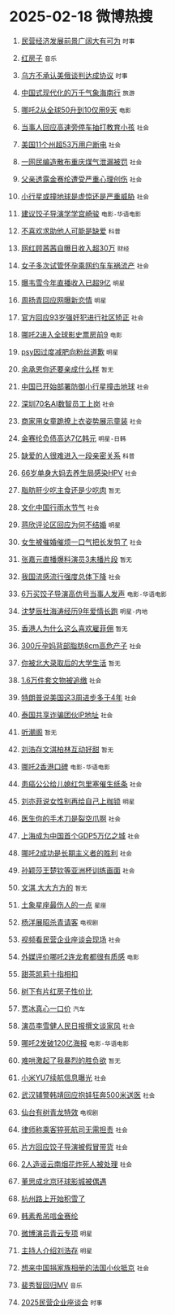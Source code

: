 # 2025-02-18 微博热搜 
1. [民营经济发展前景广阔大有可为](https://m.weibo.cn/search?containerid=100103type%3D1%26t%3D10%26q%3D%23%E6%B0%91%E8%90%A5%E7%BB%8F%E6%B5%8E%E5%8F%91%E5%B1%95%E5%89%8D%E6%99%AF%E5%B9%BF%E9%98%94%E5%A4%A7%E6%9C%89%E5%8F%AF%E4%B8%BA%23&stream_entry_id=51&isnewpage=1&extparam=seat%3D1%26filter_type%3Drealtimehot%26cate%3D10103%26c_type%3D51%26pos%3D0%26q%3D%2523%25E6%25B0%2591%25E8%2590%25A5%25E7%25BB%258F%25E6%25B5%258E%25E5%258F%2591%25E5%25B1%2595%25E5%2589%258D%25E6%2599%25AF%25E5%25B9%25BF%25E9%2598%2594%25E5%25A4%25A7%25E6%259C%2589%25E5%258F%25AF%25E4%25B8%25BA%2523%26dgr%3D0%26stream_entry_id%3D51%26display_time%3D1739827153%26pre_seqid%3D1739827153770012198281) `时事` 

2. [红房子](https://m.weibo.cn/search?containerid=100103type%3D1%26t%3D10%26q%3D%E7%BA%A2%E6%88%BF%E5%AD%90&stream_entry_id=31&isnewpage=1&extparam=seat%3D1%26band_rank%3D1%26pos%3D0%26realpos%3D1%26lcate%3D5001%26filter_type%3Drealtimehot%26flag%3D2%26cate%3D5001%26c_type%3D31%26q%3D%25E7%25BA%25A2%25E6%2588%25BF%25E5%25AD%2590%26dgr%3D0%26stream_entry_id%3D31%26display_time%3D1739827153%26pre_seqid%3D1739827153770012198281) `音乐` 

3. [乌方不承认美俄谈判达成协议](https://m.weibo.cn/search?containerid=100103type%3D1%26t%3D10%26q%3D%23%E4%B9%8C%E6%96%B9%E4%B8%8D%E6%89%BF%E8%AE%A4%E7%BE%8E%E4%BF%84%E8%B0%88%E5%88%A4%E8%BE%BE%E6%88%90%E5%8D%8F%E8%AE%AE%23&stream_entry_id=31&isnewpage=1&extparam=seat%3D1%26band_rank%3D2%26pos%3D1%26realpos%3D2%26lcate%3D5001%26filter_type%3Drealtimehot%26flag%3D0%26cate%3D5001%26c_type%3D31%26q%3D%2523%25E4%25B9%258C%25E6%2596%25B9%25E4%25B8%258D%25E6%2589%25BF%25E8%25AE%25A4%25E7%25BE%258E%25E4%25BF%2584%25E8%25B0%2588%25E5%2588%25A4%25E8%25BE%25BE%25E6%2588%2590%25E5%258D%258F%25E8%25AE%25AE%2523%26dgr%3D0%26stream_entry_id%3D31%26display_time%3D1739827153%26pre_seqid%3D1739827153770012198281) `时事` 

4. [中国式现代化的万千气象海南行](https://m.weibo.cn/search?containerid=100103type%3D1%26t%3D10%26q%3D%23%E4%B8%AD%E5%9B%BD%E5%BC%8F%E7%8E%B0%E4%BB%A3%E5%8C%96%E7%9A%84%E4%B8%87%E5%8D%83%E6%B0%94%E8%B1%A1%E6%B5%B7%E5%8D%97%E8%A1%8C%23&stream_entry_id=31&isnewpage=1&extparam=seat%3D1%26band_rank%3D3%26pos%3D2%26realpos%3D3%26lcate%3D5001%26filter_type%3Drealtimehot%26flag%3D0%26cate%3D5001%26c_type%3D31%26q%3D%2523%25E4%25B8%25AD%25E5%259B%25BD%25E5%25BC%258F%25E7%258E%25B0%25E4%25BB%25A3%25E5%258C%2596%25E7%259A%2584%25E4%25B8%2587%25E5%258D%2583%25E6%25B0%2594%25E8%25B1%25A1%25E6%25B5%25B7%25E5%258D%2597%25E8%25A1%258C%2523%26dgr%3D0%26stream_entry_id%3D31%26display_time%3D1739827153%26pre_seqid%3D1739827153770012198281) `旅游` 

5. [哪吒2从全球50升到10仅用9天](https://m.weibo.cn/search?containerid=100103type%3D1%26t%3D10%26q%3D%23%E5%93%AA%E5%90%922%E4%BB%8E%E5%85%A8%E7%90%8350%E5%8D%87%E5%88%B010%E4%BB%85%E7%94%A89%E5%A4%A9%23&stream_entry_id=31&isnewpage=1&extparam=seat%3D1%26band_rank%3D4%26pos%3D3%26realpos%3D4%26lcate%3D5001%26filter_type%3Drealtimehot%26flag%3D0%26cate%3D5001%26c_type%3D31%26q%3D%2523%25E5%2593%25AA%25E5%2590%25922%25E4%25BB%258E%25E5%2585%25A8%25E7%2590%258350%25E5%258D%2587%25E5%2588%25B010%25E4%25BB%2585%25E7%2594%25A89%25E5%25A4%25A9%2523%26dgr%3D0%26stream_entry_id%3D31%26display_time%3D1739827153%26pre_seqid%3D1739827153770012198281) `电影` 

6. [当事人回应高速旁停车抽打教育小孩](https://m.weibo.cn/search?containerid=100103type%3D1%26t%3D10%26q%3D%23%E5%BD%93%E4%BA%8B%E4%BA%BA%E5%9B%9E%E5%BA%94%E9%AB%98%E9%80%9F%E6%97%81%E5%81%9C%E8%BD%A6%E6%8A%BD%E6%89%93%E6%95%99%E8%82%B2%E5%B0%8F%E5%AD%A9%23&stream_entry_id=31&isnewpage=1&extparam=seat%3D1%26band_rank%3D5%26pos%3D4%26realpos%3D5%26lcate%3D5001%26filter_type%3Drealtimehot%26flag%3D0%26cate%3D5001%26c_type%3D31%26q%3D%2523%25E5%25BD%2593%25E4%25BA%258B%25E4%25BA%25BA%25E5%259B%259E%25E5%25BA%2594%25E9%25AB%2598%25E9%2580%259F%25E6%2597%2581%25E5%2581%259C%25E8%25BD%25A6%25E6%258A%25BD%25E6%2589%2593%25E6%2595%2599%25E8%2582%25B2%25E5%25B0%258F%25E5%25AD%25A9%2523%26dgr%3D0%26stream_entry_id%3D31%26display_time%3D1739827153%26pre_seqid%3D1739827153770012198281) `社会` 

7. [美国11个州超53万用户断电](https://m.weibo.cn/search?containerid=100103type%3D1%26t%3D10%26q%3D%23%E7%BE%8E%E5%9B%BD11%E4%B8%AA%E5%B7%9E%E8%B6%8553%E4%B8%87%E7%94%A8%E6%88%B7%E6%96%AD%E7%94%B5%23&stream_entry_id=31&isnewpage=1&extparam=seat%3D1%26band_rank%3D6%26pos%3D5%26realpos%3D6%26lcate%3D5001%26filter_type%3Drealtimehot%26flag%3D0%26cate%3D5001%26c_type%3D31%26q%3D%2523%25E7%25BE%258E%25E5%259B%25BD11%25E4%25B8%25AA%25E5%25B7%259E%25E8%25B6%258553%25E4%25B8%2587%25E7%2594%25A8%25E6%2588%25B7%25E6%2596%25AD%25E7%2594%25B5%2523%26dgr%3D0%26stream_entry_id%3D31%26display_time%3D1739827153%26pre_seqid%3D1739827153770012198281) `社会` 

8. [一网民编造散布重庆煤气泄漏被罚](https://m.weibo.cn/search?containerid=100103type%3D1%26t%3D10%26q%3D%23%E4%B8%80%E7%BD%91%E6%B0%91%E7%BC%96%E9%80%A0%E6%95%A3%E5%B8%83%E9%87%8D%E5%BA%86%E7%85%A4%E6%B0%94%E6%B3%84%E6%BC%8F%E8%A2%AB%E7%BD%9A%23&stream_entry_id=31&isnewpage=1&extparam=seat%3D1%26adid%3D276185%26band_rank%3D7%26pos%3D6%26is_ad_pos%3D1%26lcate%3D5001%26filter_type%3Drealtimehot%26c_type%3D31%26cate%3D5001%26q%3D%2523%25E4%25B8%2580%25E7%25BD%2591%25E6%25B0%2591%25E7%25BC%2596%25E9%2580%25A0%25E6%2595%25A3%25E5%25B8%2583%25E9%2587%258D%25E5%25BA%2586%25E7%2585%25A4%25E6%25B0%2594%25E6%25B3%2584%25E6%25BC%258F%25E8%25A2%25AB%25E7%25BD%259A%2523%26dgr%3D0%26stream_entry_id%3D31%26display_time%3D1739827153%26pre_seqid%3D1739827153770012198281) `社会` 

9. [父亲透露金赛纶遭受严重心理创伤](https://m.weibo.cn/search?containerid=100103type%3D1%26t%3D10%26q%3D%23%E7%88%B6%E4%BA%B2%E9%80%8F%E9%9C%B2%E9%87%91%E8%B5%9B%E7%BA%B6%E9%81%AD%E5%8F%97%E4%B8%A5%E9%87%8D%E5%BF%83%E7%90%86%E5%88%9B%E4%BC%A4%23&stream_entry_id=31&isnewpage=1&extparam=seat%3D1%26band_rank%3D7%26pos%3D7%26realpos%3D7%26lcate%3D5001%26filter_type%3Drealtimehot%26flag%3D1%26cate%3D5001%26c_type%3D31%26q%3D%2523%25E7%2588%25B6%25E4%25BA%25B2%25E9%2580%258F%25E9%259C%25B2%25E9%2587%2591%25E8%25B5%259B%25E7%25BA%25B6%25E9%2581%25AD%25E5%258F%2597%25E4%25B8%25A5%25E9%2587%258D%25E5%25BF%2583%25E7%2590%2586%25E5%2588%259B%25E4%25BC%25A4%2523%26dgr%3D0%26stream_entry_id%3D31%26display_time%3D1739827153%26pre_seqid%3D1739827153770012198281) `社会` 

10. [小行星或撞地球是虚惊还是严重威胁](https://m.weibo.cn/search?containerid=100103type%3D1%26t%3D10%26q%3D%23%E5%B0%8F%E8%A1%8C%E6%98%9F%E6%88%96%E6%92%9E%E5%9C%B0%E7%90%83%E6%98%AF%E8%99%9A%E6%83%8A%E8%BF%98%E6%98%AF%E4%B8%A5%E9%87%8D%E5%A8%81%E8%83%81%23&stream_entry_id=31&isnewpage=1&extparam=seat%3D1%26band_rank%3D8%26pos%3D8%26realpos%3D8%26lcate%3D5001%26filter_type%3Drealtimehot%26flag%3D0%26cate%3D5001%26c_type%3D31%26q%3D%2523%25E5%25B0%258F%25E8%25A1%258C%25E6%2598%259F%25E6%2588%2596%25E6%2592%259E%25E5%259C%25B0%25E7%2590%2583%25E6%2598%25AF%25E8%2599%259A%25E6%2583%258A%25E8%25BF%2598%25E6%2598%25AF%25E4%25B8%25A5%25E9%2587%258D%25E5%25A8%2581%25E8%2583%2581%2523%26dgr%3D0%26stream_entry_id%3D31%26display_time%3D1739827153%26pre_seqid%3D1739827153770012198281) `社会` 

11. [建议饺子导演学学宫崎骏](https://m.weibo.cn/search?containerid=100103type%3D1%26t%3D10%26q%3D%E5%BB%BA%E8%AE%AE%E9%A5%BA%E5%AD%90%E5%AF%BC%E6%BC%94%E5%AD%A6%E5%AD%A6%E5%AE%AB%E5%B4%8E%E9%AA%8F&stream_entry_id=31&isnewpage=1&extparam=seat%3D1%26band_rank%3D9%26pos%3D9%26realpos%3D9%26lcate%3D5001%26filter_type%3Drealtimehot%26flag%3D0%26cate%3D5001%26c_type%3D31%26q%3D%25E5%25BB%25BA%25E8%25AE%25AE%25E9%25A5%25BA%25E5%25AD%2590%25E5%25AF%25BC%25E6%25BC%2594%25E5%25AD%25A6%25E5%25AD%25A6%25E5%25AE%25AB%25E5%25B4%258E%25E9%25AA%258F%26dgr%3D0%26stream_entry_id%3D31%26display_time%3D1739827153%26pre_seqid%3D1739827153770012198281) `电影-华语电影` 

12. [不喜欢求助他人可能是缺爱](https://m.weibo.cn/search?containerid=100103type%3D1%26t%3D10%26q%3D%23%E4%B8%8D%E5%96%9C%E6%AC%A2%E6%B1%82%E5%8A%A9%E4%BB%96%E4%BA%BA%E5%8F%AF%E8%83%BD%E6%98%AF%E7%BC%BA%E7%88%B1%23&stream_entry_id=31&isnewpage=1&extparam=seat%3D1%26band_rank%3D10%26pos%3D10%26realpos%3D10%26lcate%3D5001%26filter_type%3Drealtimehot%26flag%3D0%26cate%3D5001%26c_type%3D31%26q%3D%2523%25E4%25B8%258D%25E5%2596%259C%25E6%25AC%25A2%25E6%25B1%2582%25E5%258A%25A9%25E4%25BB%2596%25E4%25BA%25BA%25E5%258F%25AF%25E8%2583%25BD%25E6%2598%25AF%25E7%25BC%25BA%25E7%2588%25B1%2523%26dgr%3D0%26stream_entry_id%3D31%26display_time%3D1739827153%26pre_seqid%3D1739827153770012198281) `科普` 

13. [网红顾茜茜自曝日收入超30万](https://m.weibo.cn/search?containerid=100103type%3D1%26t%3D10%26q%3D%23%E7%BD%91%E7%BA%A2%E9%A1%BE%E8%8C%9C%E8%8C%9C%E8%87%AA%E6%9B%9D%E6%97%A5%E6%94%B6%E5%85%A5%E8%B6%8530%E4%B8%87%23&stream_entry_id=31&isnewpage=1&extparam=seat%3D1%26band_rank%3D11%26pos%3D11%26realpos%3D11%26lcate%3D5001%26filter_type%3Drealtimehot%26flag%3D2%26cate%3D5001%26c_type%3D31%26q%3D%2523%25E7%25BD%2591%25E7%25BA%25A2%25E9%25A1%25BE%25E8%258C%259C%25E8%258C%259C%25E8%2587%25AA%25E6%259B%259D%25E6%2597%25A5%25E6%2594%25B6%25E5%2585%25A5%25E8%25B6%258530%25E4%25B8%2587%2523%26dgr%3D0%26stream_entry_id%3D31%26display_time%3D1739827153%26pre_seqid%3D1739827153770012198281) `财经` 

14. [女子多次试管怀孕乘网约车车祸流产](https://m.weibo.cn/search?containerid=100103type%3D1%26t%3D10%26q%3D%23%E5%A5%B3%E5%AD%90%E5%A4%9A%E6%AC%A1%E8%AF%95%E7%AE%A1%E6%80%80%E5%AD%95%E4%B9%98%E7%BD%91%E7%BA%A6%E8%BD%A6%E8%BD%A6%E7%A5%B8%E6%B5%81%E4%BA%A7%23&stream_entry_id=31&isnewpage=1&extparam=seat%3D1%26band_rank%3D12%26pos%3D12%26realpos%3D12%26lcate%3D5001%26filter_type%3Drealtimehot%26flag%3D2%26cate%3D5001%26c_type%3D31%26q%3D%2523%25E5%25A5%25B3%25E5%25AD%2590%25E5%25A4%259A%25E6%25AC%25A1%25E8%25AF%2595%25E7%25AE%25A1%25E6%2580%2580%25E5%25AD%2595%25E4%25B9%2598%25E7%25BD%2591%25E7%25BA%25A6%25E8%25BD%25A6%25E8%25BD%25A6%25E7%25A5%25B8%25E6%25B5%2581%25E4%25BA%25A7%2523%26dgr%3D0%26stream_entry_id%3D31%26display_time%3D1739827153%26pre_seqid%3D1739827153770012198281) `社会` 

15. [曝韦雪今年直播收入已超9亿](https://m.weibo.cn/search?containerid=100103type%3D1%26t%3D10%26q%3D%23%E6%9B%9D%E9%9F%A6%E9%9B%AA%E4%BB%8A%E5%B9%B4%E7%9B%B4%E6%92%AD%E6%94%B6%E5%85%A5%E5%B7%B2%E8%B6%859%E4%BA%BF%23&stream_entry_id=31&isnewpage=1&extparam=seat%3D1%26band_rank%3D13%26pos%3D13%26realpos%3D13%26lcate%3D5001%26filter_type%3Drealtimehot%26flag%3D2%26cate%3D5001%26c_type%3D31%26q%3D%2523%25E6%259B%259D%25E9%259F%25A6%25E9%259B%25AA%25E4%25BB%258A%25E5%25B9%25B4%25E7%259B%25B4%25E6%2592%25AD%25E6%2594%25B6%25E5%2585%25A5%25E5%25B7%25B2%25E8%25B6%25859%25E4%25BA%25BF%2523%26dgr%3D0%26stream_entry_id%3D31%26display_time%3D1739827153%26pre_seqid%3D1739827153770012198281) `明星` 

16. [周扬青回应网曝新恋情](https://m.weibo.cn/search?containerid=100103type%3D1%26t%3D10%26q%3D%23%E5%91%A8%E6%89%AC%E9%9D%92%E5%9B%9E%E5%BA%94%E7%BD%91%E6%9B%9D%E6%96%B0%E6%81%8B%E6%83%85%23&stream_entry_id=31&isnewpage=1&extparam=seat%3D1%26band_rank%3D14%26pos%3D14%26realpos%3D14%26lcate%3D5001%26filter_type%3Drealtimehot%26flag%3D0%26cate%3D5001%26c_type%3D31%26q%3D%2523%25E5%2591%25A8%25E6%2589%25AC%25E9%259D%2592%25E5%259B%259E%25E5%25BA%2594%25E7%25BD%2591%25E6%259B%259D%25E6%2596%25B0%25E6%2581%258B%25E6%2583%2585%2523%26dgr%3D0%26stream_entry_id%3D31%26display_time%3D1739827153%26pre_seqid%3D1739827153770012198281) `明星` 

17. [官方回应93岁强奸犯进行社区矫正](https://m.weibo.cn/search?containerid=100103type%3D1%26t%3D10%26q%3D%23%E5%AE%98%E6%96%B9%E5%9B%9E%E5%BA%9493%E5%B2%81%E5%BC%BA%E5%A5%B8%E7%8A%AF%E8%BF%9B%E8%A1%8C%E7%A4%BE%E5%8C%BA%E7%9F%AB%E6%AD%A3%23&stream_entry_id=31&isnewpage=1&extparam=seat%3D1%26band_rank%3D15%26pos%3D15%26realpos%3D15%26lcate%3D5001%26filter_type%3Drealtimehot%26flag%3D0%26cate%3D5001%26c_type%3D31%26q%3D%2523%25E5%25AE%2598%25E6%2596%25B9%25E5%259B%259E%25E5%25BA%259493%25E5%25B2%2581%25E5%25BC%25BA%25E5%25A5%25B8%25E7%258A%25AF%25E8%25BF%259B%25E8%25A1%258C%25E7%25A4%25BE%25E5%258C%25BA%25E7%259F%25AB%25E6%25AD%25A3%2523%26dgr%3D0%26stream_entry_id%3D31%26display_time%3D1739827153%26pre_seqid%3D1739827153770012198281) `社会` 

18. [哪吒2进入全球影史票房前9](https://m.weibo.cn/search?containerid=100103type%3D1%26t%3D10%26q%3D%23%E5%93%AA%E5%90%922%E8%BF%9B%E5%85%A5%E5%85%A8%E7%90%83%E5%BD%B1%E5%8F%B2%E7%A5%A8%E6%88%BF%E5%89%8D9%23&stream_entry_id=31&isnewpage=1&extparam=seat%3D1%26band_rank%3D16%26pos%3D16%26realpos%3D16%26lcate%3D5001%26filter_type%3Drealtimehot%26flag%3D0%26cate%3D5001%26c_type%3D31%26q%3D%2523%25E5%2593%25AA%25E5%2590%25922%25E8%25BF%259B%25E5%2585%25A5%25E5%2585%25A8%25E7%2590%2583%25E5%25BD%25B1%25E5%258F%25B2%25E7%25A5%25A8%25E6%2588%25BF%25E5%2589%258D9%2523%26dgr%3D0%26stream_entry_id%3D31%26display_time%3D1739827153%26pre_seqid%3D1739827153770012198281) `电影` 

19. [psy因过度减肥向粉丝道歉](https://m.weibo.cn/search?containerid=100103type%3D1%26t%3D10%26q%3D%23psy%E5%9B%A0%E8%BF%87%E5%BA%A6%E5%87%8F%E8%82%A5%E5%90%91%E7%B2%89%E4%B8%9D%E9%81%93%E6%AD%89%23&stream_entry_id=31&isnewpage=1&extparam=seat%3D1%26band_rank%3D17%26pos%3D17%26realpos%3D17%26lcate%3D5001%26filter_type%3Drealtimehot%26flag%3D0%26cate%3D5001%26c_type%3D31%26q%3D%2523psy%25E5%259B%25A0%25E8%25BF%2587%25E5%25BA%25A6%25E5%2587%258F%25E8%2582%25A5%25E5%2590%2591%25E7%25B2%2589%25E4%25B8%259D%25E9%2581%2593%25E6%25AD%2589%2523%26dgr%3D0%26stream_entry_id%3D31%26display_time%3D1739827153%26pre_seqid%3D1739827153770012198281) `明星` 

20. [余承恩你还要亲成什么样](https://m.weibo.cn/search?containerid=100103type%3D1%26t%3D10%26q%3D%E4%BD%99%E6%89%BF%E6%81%A9%E4%BD%A0%E8%BF%98%E8%A6%81%E4%BA%B2%E6%88%90%E4%BB%80%E4%B9%88%E6%A0%B7&stream_entry_id=31&isnewpage=1&extparam=seat%3D1%26band_rank%3D18%26pos%3D18%26realpos%3D18%26lcate%3D5001%26filter_type%3Drealtimehot%26flag%3D0%26cate%3D5001%26c_type%3D31%26q%3D%25E4%25BD%2599%25E6%2589%25BF%25E6%2581%25A9%25E4%25BD%25A0%25E8%25BF%2598%25E8%25A6%2581%25E4%25BA%25B2%25E6%2588%2590%25E4%25BB%2580%25E4%25B9%2588%25E6%25A0%25B7%26dgr%3D0%26stream_entry_id%3D31%26display_time%3D1739827153%26pre_seqid%3D1739827153770012198281) `暂无` 

21. [中国已开始部署防御小行星撞击地球](https://m.weibo.cn/search?containerid=100103type%3D1%26t%3D10%26q%3D%23%E4%B8%AD%E5%9B%BD%E5%B7%B2%E5%BC%80%E5%A7%8B%E9%83%A8%E7%BD%B2%E9%98%B2%E5%BE%A1%E5%B0%8F%E8%A1%8C%E6%98%9F%E6%92%9E%E5%87%BB%E5%9C%B0%E7%90%83%23&stream_entry_id=31&isnewpage=1&extparam=seat%3D1%26band_rank%3D19%26pos%3D19%26realpos%3D19%26lcate%3D5001%26filter_type%3Drealtimehot%26flag%3D0%26cate%3D5001%26c_type%3D31%26q%3D%2523%25E4%25B8%25AD%25E5%259B%25BD%25E5%25B7%25B2%25E5%25BC%2580%25E5%25A7%258B%25E9%2583%25A8%25E7%25BD%25B2%25E9%2598%25B2%25E5%25BE%25A1%25E5%25B0%258F%25E8%25A1%258C%25E6%2598%259F%25E6%2592%259E%25E5%2587%25BB%25E5%259C%25B0%25E7%2590%2583%2523%26dgr%3D0%26stream_entry_id%3D31%26display_time%3D1739827153%26pre_seqid%3D1739827153770012198281) `社会` 

22. [深圳70名AI数智员工上岗](https://m.weibo.cn/search?containerid=100103type%3D1%26t%3D10%26q%3D%23%E6%B7%B1%E5%9C%B370%E5%90%8DAI%E6%95%B0%E6%99%BA%E5%91%98%E5%B7%A5%E4%B8%8A%E5%B2%97%23&stream_entry_id=31&isnewpage=1&extparam=seat%3D1%26band_rank%3D20%26pos%3D20%26realpos%3D20%26lcate%3D5001%26filter_type%3Drealtimehot%26flag%3D0%26cate%3D5001%26c_type%3D31%26q%3D%2523%25E6%25B7%25B1%25E5%259C%25B370%25E5%2590%258DAI%25E6%2595%25B0%25E6%2599%25BA%25E5%2591%2598%25E5%25B7%25A5%25E4%25B8%258A%25E5%25B2%2597%2523%26dgr%3D0%26stream_entry_id%3D31%26display_time%3D1739827153%26pre_seqid%3D1739827153770012198281) `社会` 

23. [商家用女童跪撩上衣姿势展示童装](https://m.weibo.cn/search?containerid=100103type%3D1%26t%3D10%26q%3D%23%E5%95%86%E5%AE%B6%E7%94%A8%E5%A5%B3%E7%AB%A5%E8%B7%AA%E6%92%A9%E4%B8%8A%E8%A1%A3%E5%A7%BF%E5%8A%BF%E5%B1%95%E7%A4%BA%E7%AB%A5%E8%A3%85%23&stream_entry_id=31&isnewpage=1&extparam=seat%3D1%26band_rank%3D21%26pos%3D21%26realpos%3D21%26lcate%3D5001%26filter_type%3Drealtimehot%26flag%3D0%26cate%3D5001%26c_type%3D31%26q%3D%2523%25E5%2595%2586%25E5%25AE%25B6%25E7%2594%25A8%25E5%25A5%25B3%25E7%25AB%25A5%25E8%25B7%25AA%25E6%2592%25A9%25E4%25B8%258A%25E8%25A1%25A3%25E5%25A7%25BF%25E5%258A%25BF%25E5%25B1%2595%25E7%25A4%25BA%25E7%25AB%25A5%25E8%25A3%2585%2523%26dgr%3D0%26stream_entry_id%3D31%26display_time%3D1739827153%26pre_seqid%3D1739827153770012198281) `社会` 

24. [金赛纶负债高达7亿韩元](https://m.weibo.cn/search?containerid=100103type%3D1%26t%3D10%26q%3D%23%E9%87%91%E8%B5%9B%E7%BA%B6%E8%B4%9F%E5%80%BA%E9%AB%98%E8%BE%BE7%E4%BA%BF%E9%9F%A9%E5%85%83%23&stream_entry_id=31&isnewpage=1&extparam=seat%3D1%26band_rank%3D22%26pos%3D22%26realpos%3D22%26lcate%3D5001%26filter_type%3Drealtimehot%26flag%3D0%26cate%3D5001%26c_type%3D31%26q%3D%2523%25E9%2587%2591%25E8%25B5%259B%25E7%25BA%25B6%25E8%25B4%259F%25E5%2580%25BA%25E9%25AB%2598%25E8%25BE%25BE7%25E4%25BA%25BF%25E9%259F%25A9%25E5%2585%2583%2523%26dgr%3D0%26stream_entry_id%3D31%26display_time%3D1739827153%26pre_seqid%3D1739827153770012198281) `明星-日韩` 

25. [缺爱的人很难进入一段亲密关系](https://m.weibo.cn/search?containerid=100103type%3D1%26t%3D10%26q%3D%23%E7%BC%BA%E7%88%B1%E7%9A%84%E4%BA%BA%E5%BE%88%E9%9A%BE%E8%BF%9B%E5%85%A5%E4%B8%80%E6%AE%B5%E4%BA%B2%E5%AF%86%E5%85%B3%E7%B3%BB%23&stream_entry_id=31&isnewpage=1&extparam=seat%3D1%26band_rank%3D23%26pos%3D23%26realpos%3D23%26lcate%3D5001%26filter_type%3Drealtimehot%26flag%3D0%26cate%3D5001%26c_type%3D31%26q%3D%2523%25E7%25BC%25BA%25E7%2588%25B1%25E7%259A%2584%25E4%25BA%25BA%25E5%25BE%2588%25E9%259A%25BE%25E8%25BF%259B%25E5%2585%25A5%25E4%25B8%2580%25E6%25AE%25B5%25E4%25BA%25B2%25E5%25AF%2586%25E5%2585%25B3%25E7%25B3%25BB%2523%26dgr%3D0%26stream_entry_id%3D31%26display_time%3D1739827153%26pre_seqid%3D1739827153770012198281) `科普` 

26. [66岁单身大妈去养生局感染HPV](https://m.weibo.cn/search?containerid=100103type%3D1%26t%3D10%26q%3D%2366%E5%B2%81%E5%8D%95%E8%BA%AB%E5%A4%A7%E5%A6%88%E5%8E%BB%E5%85%BB%E7%94%9F%E5%B1%80%E6%84%9F%E6%9F%93HPV%23&stream_entry_id=31&isnewpage=1&extparam=seat%3D1%26band_rank%3D24%26pos%3D24%26realpos%3D24%26lcate%3D5001%26filter_type%3Drealtimehot%26flag%3D0%26cate%3D5001%26c_type%3D31%26q%3D%252366%25E5%25B2%2581%25E5%258D%2595%25E8%25BA%25AB%25E5%25A4%25A7%25E5%25A6%2588%25E5%258E%25BB%25E5%2585%25BB%25E7%2594%259F%25E5%25B1%2580%25E6%2584%259F%25E6%259F%2593HPV%2523%26dgr%3D0%26stream_entry_id%3D31%26display_time%3D1739827153%26pre_seqid%3D1739827153770012198281) `社会` 

27. [脂肪肝少吃主食还是少吃肉](https://m.weibo.cn/search?containerid=100103type%3D1%26t%3D10%26q%3D%E8%84%82%E8%82%AA%E8%82%9D%E5%B0%91%E5%90%83%E4%B8%BB%E9%A3%9F%E8%BF%98%E6%98%AF%E5%B0%91%E5%90%83%E8%82%89&stream_entry_id=31&isnewpage=1&extparam=seat%3D1%26band_rank%3D25%26pos%3D25%26realpos%3D25%26lcate%3D5001%26filter_type%3Drealtimehot%26flag%3D0%26cate%3D5001%26c_type%3D31%26q%3D%25E8%2584%2582%25E8%2582%25AA%25E8%2582%259D%25E5%25B0%2591%25E5%2590%2583%25E4%25B8%25BB%25E9%25A3%259F%25E8%25BF%2598%25E6%2598%25AF%25E5%25B0%2591%25E5%2590%2583%25E8%2582%2589%26dgr%3D0%26stream_entry_id%3D31%26display_time%3D1739827153%26pre_seqid%3D1739827153770012198281) `暂无` 

28. [文化中国行雨水节气](https://m.weibo.cn/search?containerid=100103type%3D1%26t%3D10%26q%3D%23%E6%96%87%E5%8C%96%E4%B8%AD%E5%9B%BD%E8%A1%8C%E9%9B%A8%E6%B0%B4%E8%8A%82%E6%B0%94%23&stream_entry_id=31&isnewpage=1&extparam=seat%3D1%26band_rank%3D26%26pos%3D26%26realpos%3D26%26lcate%3D5001%26filter_type%3Drealtimehot%26flag%3D0%26cate%3D5001%26c_type%3D31%26q%3D%2523%25E6%2596%2587%25E5%258C%2596%25E4%25B8%25AD%25E5%259B%25BD%25E8%25A1%258C%25E9%259B%25A8%25E6%25B0%25B4%25E8%258A%2582%25E6%25B0%2594%2523%26dgr%3D0%26stream_entry_id%3D31%26display_time%3D1739827153%26pre_seqid%3D1739827153770012198281) `社会` 

29. [蒋欣评论区回应为何不结婚](https://m.weibo.cn/search?containerid=100103type%3D1%26t%3D10%26q%3D%23%E8%92%8B%E6%AC%A3%E8%AF%84%E8%AE%BA%E5%8C%BA%E5%9B%9E%E5%BA%94%E4%B8%BA%E4%BD%95%E4%B8%8D%E7%BB%93%E5%A9%9A%23&stream_entry_id=31&isnewpage=1&extparam=seat%3D1%26band_rank%3D27%26pos%3D27%26realpos%3D27%26lcate%3D5001%26filter_type%3Drealtimehot%26flag%3D0%26cate%3D5001%26c_type%3D31%26q%3D%2523%25E8%2592%258B%25E6%25AC%25A3%25E8%25AF%2584%25E8%25AE%25BA%25E5%258C%25BA%25E5%259B%259E%25E5%25BA%2594%25E4%25B8%25BA%25E4%25BD%2595%25E4%25B8%258D%25E7%25BB%2593%25E5%25A9%259A%2523%26dgr%3D0%26stream_entry_id%3D31%26display_time%3D1739827153%26pre_seqid%3D1739827153770012198281) `明星` 

30. [女生被催婚催烦一口气把长发剪了](https://m.weibo.cn/search?containerid=100103type%3D1%26t%3D10%26q%3D%23%E5%A5%B3%E7%94%9F%E8%A2%AB%E5%82%AC%E5%A9%9A%E5%82%AC%E7%83%A6%E4%B8%80%E5%8F%A3%E6%B0%94%E6%8A%8A%E9%95%BF%E5%8F%91%E5%89%AA%E4%BA%86%23&stream_entry_id=31&isnewpage=1&extparam=seat%3D1%26band_rank%3D28%26pos%3D28%26realpos%3D28%26lcate%3D5001%26filter_type%3Drealtimehot%26flag%3D0%26cate%3D5001%26c_type%3D31%26q%3D%2523%25E5%25A5%25B3%25E7%2594%259F%25E8%25A2%25AB%25E5%2582%25AC%25E5%25A9%259A%25E5%2582%25AC%25E7%2583%25A6%25E4%25B8%2580%25E5%258F%25A3%25E6%25B0%2594%25E6%258A%258A%25E9%2595%25BF%25E5%258F%2591%25E5%2589%25AA%25E4%25BA%2586%2523%26dgr%3D0%26stream_entry_id%3D31%26display_time%3D1739827153%26pre_seqid%3D1739827153770012198281) `社会` 

31. [张嘉元直播爆料演员3未播片段](https://m.weibo.cn/search?containerid=100103type%3D1%26t%3D10%26q%3D%E5%BC%A0%E5%98%89%E5%85%83%E7%9B%B4%E6%92%AD%E7%88%86%E6%96%99%E6%BC%94%E5%91%983%E6%9C%AA%E6%92%AD%E7%89%87%E6%AE%B5&stream_entry_id=31&isnewpage=1&extparam=seat%3D1%26band_rank%3D29%26pos%3D29%26realpos%3D29%26lcate%3D5001%26filter_type%3Drealtimehot%26flag%3D0%26cate%3D5001%26c_type%3D31%26q%3D%25E5%25BC%25A0%25E5%2598%2589%25E5%2585%2583%25E7%259B%25B4%25E6%2592%25AD%25E7%2588%2586%25E6%2596%2599%25E6%25BC%2594%25E5%2591%25983%25E6%259C%25AA%25E6%2592%25AD%25E7%2589%2587%25E6%25AE%25B5%26dgr%3D0%26stream_entry_id%3D31%26display_time%3D1739827153%26pre_seqid%3D1739827153770012198281) `暂无` 

32. [我国流感流行强度总体下降](https://m.weibo.cn/search?containerid=100103type%3D1%26t%3D10%26q%3D%23%E6%88%91%E5%9B%BD%E6%B5%81%E6%84%9F%E6%B5%81%E8%A1%8C%E5%BC%BA%E5%BA%A6%E6%80%BB%E4%BD%93%E4%B8%8B%E9%99%8D%23&stream_entry_id=31&isnewpage=1&extparam=seat%3D1%26band_rank%3D30%26pos%3D30%26realpos%3D30%26lcate%3D5001%26filter_type%3Drealtimehot%26flag%3D0%26cate%3D5001%26c_type%3D31%26q%3D%2523%25E6%2588%2591%25E5%259B%25BD%25E6%25B5%2581%25E6%2584%259F%25E6%25B5%2581%25E8%25A1%258C%25E5%25BC%25BA%25E5%25BA%25A6%25E6%2580%25BB%25E4%25BD%2593%25E4%25B8%258B%25E9%2599%258D%2523%26dgr%3D0%26stream_entry_id%3D31%26display_time%3D1739827153%26pre_seqid%3D1739827153770012198281) `社会` 

33. [6万买饺子导演高仿号当事人发声](https://m.weibo.cn/search?containerid=100103type%3D1%26t%3D10%26q%3D%236%E4%B8%87%E4%B9%B0%E9%A5%BA%E5%AD%90%E5%AF%BC%E6%BC%94%E9%AB%98%E4%BB%BF%E5%8F%B7%E5%BD%93%E4%BA%8B%E4%BA%BA%E5%8F%91%E5%A3%B0%23&stream_entry_id=31&isnewpage=1&extparam=seat%3D1%26band_rank%3D31%26pos%3D31%26realpos%3D31%26lcate%3D5001%26filter_type%3Drealtimehot%26flag%3D0%26cate%3D5001%26c_type%3D31%26q%3D%25236%25E4%25B8%2587%25E4%25B9%25B0%25E9%25A5%25BA%25E5%25AD%2590%25E5%25AF%25BC%25E6%25BC%2594%25E9%25AB%2598%25E4%25BB%25BF%25E5%258F%25B7%25E5%25BD%2593%25E4%25BA%258B%25E4%25BA%25BA%25E5%258F%2591%25E5%25A3%25B0%2523%26dgr%3D0%26stream_entry_id%3D31%26display_time%3D1739827153%26pre_seqid%3D1739827153770012198281) `电影-华语电影` 

34. [沈梦辰杜海涛经历9年爱情长跑](https://m.weibo.cn/search?containerid=100103type%3D1%26t%3D10%26q%3D%23%E6%B2%88%E6%A2%A6%E8%BE%B0%E6%9D%9C%E6%B5%B7%E6%B6%9B%E7%BB%8F%E5%8E%869%E5%B9%B4%E7%88%B1%E6%83%85%E9%95%BF%E8%B7%91%23&stream_entry_id=31&isnewpage=1&extparam=seat%3D1%26band_rank%3D32%26pos%3D32%26realpos%3D32%26lcate%3D5001%26filter_type%3Drealtimehot%26flag%3D1%26cate%3D5001%26c_type%3D31%26q%3D%2523%25E6%25B2%2588%25E6%25A2%25A6%25E8%25BE%25B0%25E6%259D%259C%25E6%25B5%25B7%25E6%25B6%259B%25E7%25BB%258F%25E5%258E%25869%25E5%25B9%25B4%25E7%2588%25B1%25E6%2583%2585%25E9%2595%25BF%25E8%25B7%2591%2523%26dgr%3D0%26stream_entry_id%3D31%26display_time%3D1739827153%26pre_seqid%3D1739827153770012198281) `明星-内地` 

35. [香港人为什么这么喜欢雇菲佣](https://m.weibo.cn/search?containerid=100103type%3D1%26t%3D10%26q%3D%E9%A6%99%E6%B8%AF%E4%BA%BA%E4%B8%BA%E4%BB%80%E4%B9%88%E8%BF%99%E4%B9%88%E5%96%9C%E6%AC%A2%E9%9B%87%E8%8F%B2%E4%BD%A3&stream_entry_id=31&isnewpage=1&extparam=seat%3D1%26band_rank%3D33%26pos%3D33%26realpos%3D33%26lcate%3D5001%26filter_type%3Drealtimehot%26flag%3D0%26cate%3D5001%26c_type%3D31%26q%3D%25E9%25A6%2599%25E6%25B8%25AF%25E4%25BA%25BA%25E4%25B8%25BA%25E4%25BB%2580%25E4%25B9%2588%25E8%25BF%2599%25E4%25B9%2588%25E5%2596%259C%25E6%25AC%25A2%25E9%259B%2587%25E8%258F%25B2%25E4%25BD%25A3%26dgr%3D0%26stream_entry_id%3D31%26display_time%3D1739827153%26pre_seqid%3D1739827153770012198281) `暂无` 

36. [300斤孕妈背部脂肪8cm高危产子](https://m.weibo.cn/search?containerid=100103type%3D1%26t%3D10%26q%3D%23300%E6%96%A4%E5%AD%95%E5%A6%88%E8%83%8C%E9%83%A8%E8%84%82%E8%82%AA8cm%E9%AB%98%E5%8D%B1%E4%BA%A7%E5%AD%90%23&stream_entry_id=31&isnewpage=1&extparam=seat%3D1%26band_rank%3D34%26pos%3D34%26realpos%3D34%26lcate%3D5001%26filter_type%3Drealtimehot%26flag%3D0%26cate%3D5001%26c_type%3D31%26q%3D%2523300%25E6%2596%25A4%25E5%25AD%2595%25E5%25A6%2588%25E8%2583%258C%25E9%2583%25A8%25E8%2584%2582%25E8%2582%25AA8cm%25E9%25AB%2598%25E5%258D%25B1%25E4%25BA%25A7%25E5%25AD%2590%2523%26dgr%3D0%26stream_entry_id%3D31%26display_time%3D1739827153%26pre_seqid%3D1739827153770012198281) `社会` 

37. [你被北大录取后的大学生活](https://m.weibo.cn/search?containerid=100103type%3D1%26t%3D10%26q%3D%E4%BD%A0%E8%A2%AB%E5%8C%97%E5%A4%A7%E5%BD%95%E5%8F%96%E5%90%8E%E7%9A%84%E5%A4%A7%E5%AD%A6%E7%94%9F%E6%B4%BB&stream_entry_id=31&isnewpage=1&extparam=seat%3D1%26band_rank%3D35%26pos%3D35%26realpos%3D35%26lcate%3D5001%26filter_type%3Drealtimehot%26flag%3D0%26cate%3D5001%26c_type%3D31%26q%3D%25E4%25BD%25A0%25E8%25A2%25AB%25E5%258C%2597%25E5%25A4%25A7%25E5%25BD%2595%25E5%258F%2596%25E5%2590%258E%25E7%259A%2584%25E5%25A4%25A7%25E5%25AD%25A6%25E7%2594%259F%25E6%25B4%25BB%26dgr%3D0%26stream_entry_id%3D31%26display_time%3D1739827153%26pre_seqid%3D1739827153770012198281) `暂无` 

38. [1.6万件套文物被追缴](https://m.weibo.cn/search?containerid=100103type%3D1%26t%3D10%26q%3D%231.6%E4%B8%87%E4%BB%B6%E5%A5%97%E6%96%87%E7%89%A9%E8%A2%AB%E8%BF%BD%E7%BC%B4%23&stream_entry_id=31&isnewpage=1&extparam=seat%3D1%26band_rank%3D36%26pos%3D36%26realpos%3D36%26lcate%3D5001%26filter_type%3Drealtimehot%26flag%3D0%26cate%3D5001%26c_type%3D31%26q%3D%25231.6%25E4%25B8%2587%25E4%25BB%25B6%25E5%25A5%2597%25E6%2596%2587%25E7%2589%25A9%25E8%25A2%25AB%25E8%25BF%25BD%25E7%25BC%25B4%2523%26dgr%3D0%26stream_entry_id%3D31%26display_time%3D1739827153%26pre_seqid%3D1739827153770012198281) `社会` 

39. [特朗普说美国这3周进步多于4年](https://m.weibo.cn/search?containerid=100103type%3D1%26t%3D10%26q%3D%23%E7%89%B9%E6%9C%97%E6%99%AE%E8%AF%B4%E7%BE%8E%E5%9B%BD%E8%BF%993%E5%91%A8%E8%BF%9B%E6%AD%A5%E5%A4%9A%E4%BA%8E4%E5%B9%B4%23&stream_entry_id=31&isnewpage=1&extparam=seat%3D1%26band_rank%3D37%26pos%3D37%26realpos%3D37%26lcate%3D5001%26filter_type%3Drealtimehot%26flag%3D1%26cate%3D5001%26c_type%3D31%26q%3D%2523%25E7%2589%25B9%25E6%259C%2597%25E6%2599%25AE%25E8%25AF%25B4%25E7%25BE%258E%25E5%259B%25BD%25E8%25BF%25993%25E5%2591%25A8%25E8%25BF%259B%25E6%25AD%25A5%25E5%25A4%259A%25E4%25BA%258E4%25E5%25B9%25B4%2523%26dgr%3D0%26stream_entry_id%3D31%26display_time%3D1739827153%26pre_seqid%3D1739827153770012198281) `社会` 

40. [泰国共享诈骗团伙IP地址](https://m.weibo.cn/search?containerid=100103type%3D1%26t%3D10%26q%3D%23%E6%B3%B0%E5%9B%BD%E5%85%B1%E4%BA%AB%E8%AF%88%E9%AA%97%E5%9B%A2%E4%BC%99IP%E5%9C%B0%E5%9D%80%23&stream_entry_id=31&isnewpage=1&extparam=seat%3D1%26band_rank%3D38%26pos%3D38%26realpos%3D38%26lcate%3D5001%26filter_type%3Drealtimehot%26flag%3D1%26cate%3D5001%26c_type%3D31%26q%3D%2523%25E6%25B3%25B0%25E5%259B%25BD%25E5%2585%25B1%25E4%25BA%25AB%25E8%25AF%2588%25E9%25AA%2597%25E5%259B%25A2%25E4%25BC%2599IP%25E5%259C%25B0%25E5%259D%2580%2523%26dgr%3D0%26stream_entry_id%3D31%26display_time%3D1739827153%26pre_seqid%3D1739827153770012198281) `社会` 

41. [听潮阁](https://m.weibo.cn/search?containerid=100103type%3D1%26t%3D10%26q%3D%E5%90%AC%E6%BD%AE%E9%98%81&stream_entry_id=31&isnewpage=1&extparam=seat%3D1%26band_rank%3D39%26pos%3D39%26realpos%3D39%26lcate%3D5001%26filter_type%3Drealtimehot%26flag%3D0%26cate%3D5001%26c_type%3D31%26q%3D%25E5%2590%25AC%25E6%25BD%25AE%25E9%2598%2581%26dgr%3D0%26stream_entry_id%3D31%26display_time%3D1739827153%26pre_seqid%3D1739827153770012198281) `暂无` 

42. [刘浩存文淇柏林互动好甜](https://m.weibo.cn/search?containerid=100103type%3D1%26t%3D10%26q%3D%E5%88%98%E6%B5%A9%E5%AD%98%E6%96%87%E6%B7%87%E6%9F%8F%E6%9E%97%E4%BA%92%E5%8A%A8%E5%A5%BD%E7%94%9C&stream_entry_id=31&isnewpage=1&extparam=seat%3D1%26band_rank%3D40%26pos%3D40%26realpos%3D40%26lcate%3D5001%26filter_type%3Drealtimehot%26flag%3D0%26cate%3D5001%26c_type%3D31%26q%3D%25E5%2588%2598%25E6%25B5%25A9%25E5%25AD%2598%25E6%2596%2587%25E6%25B7%2587%25E6%259F%258F%25E6%259E%2597%25E4%25BA%2592%25E5%258A%25A8%25E5%25A5%25BD%25E7%2594%259C%26dgr%3D0%26stream_entry_id%3D31%26display_time%3D1739827153%26pre_seqid%3D1739827153770012198281) `暂无` 

43. [哪吒2香港口碑](https://m.weibo.cn/search?containerid=100103type%3D1%26t%3D10%26q%3D%23%E5%93%AA%E5%90%922%E9%A6%99%E6%B8%AF%E5%8F%A3%E7%A2%91%23&stream_entry_id=31&isnewpage=1&extparam=seat%3D1%26band_rank%3D41%26pos%3D41%26realpos%3D41%26lcate%3D5001%26filter_type%3Drealtimehot%26flag%3D0%26cate%3D5001%26c_type%3D31%26q%3D%2523%25E5%2593%25AA%25E5%2590%25922%25E9%25A6%2599%25E6%25B8%25AF%25E5%258F%25A3%25E7%25A2%2591%2523%26dgr%3D0%26stream_entry_id%3D31%26display_time%3D1739827153%26pre_seqid%3D1739827153770012198281) `电影-华语电影` 

44. [患癌公公给儿媳红包里塞催生纸条](https://m.weibo.cn/search?containerid=100103type%3D1%26t%3D10%26q%3D%23%E6%82%A3%E7%99%8C%E5%85%AC%E5%85%AC%E7%BB%99%E5%84%BF%E5%AA%B3%E7%BA%A2%E5%8C%85%E9%87%8C%E5%A1%9E%E5%82%AC%E7%94%9F%E7%BA%B8%E6%9D%A1%23&stream_entry_id=31&isnewpage=1&extparam=seat%3D1%26band_rank%3D42%26pos%3D42%26realpos%3D42%26lcate%3D5001%26filter_type%3Drealtimehot%26flag%3D0%26cate%3D5001%26c_type%3D31%26q%3D%2523%25E6%2582%25A3%25E7%2599%258C%25E5%2585%25AC%25E5%2585%25AC%25E7%25BB%2599%25E5%2584%25BF%25E5%25AA%25B3%25E7%25BA%25A2%25E5%258C%2585%25E9%2587%258C%25E5%25A1%259E%25E5%2582%25AC%25E7%2594%259F%25E7%25BA%25B8%25E6%259D%25A1%2523%26dgr%3D0%26stream_entry_id%3D31%26display_time%3D1739827153%26pre_seqid%3D1739827153770012198281) `社会` 

45. [刘亦菲说女性别再给自己上枷锁](https://m.weibo.cn/search?containerid=100103type%3D1%26t%3D10%26q%3D%23%E5%88%98%E4%BA%A6%E8%8F%B2%E8%AF%B4%E5%A5%B3%E6%80%A7%E5%88%AB%E5%86%8D%E7%BB%99%E8%87%AA%E5%B7%B1%E4%B8%8A%E6%9E%B7%E9%94%81%23&stream_entry_id=31&isnewpage=1&extparam=seat%3D1%26band_rank%3D43%26pos%3D43%26realpos%3D43%26lcate%3D5001%26filter_type%3Drealtimehot%26flag%3D0%26cate%3D5001%26c_type%3D31%26q%3D%2523%25E5%2588%2598%25E4%25BA%25A6%25E8%258F%25B2%25E8%25AF%25B4%25E5%25A5%25B3%25E6%2580%25A7%25E5%2588%25AB%25E5%2586%258D%25E7%25BB%2599%25E8%2587%25AA%25E5%25B7%25B1%25E4%25B8%258A%25E6%259E%25B7%25E9%2594%2581%2523%26dgr%3D0%26stream_entry_id%3D31%26display_time%3D1739827153%26pre_seqid%3D1739827153770012198281) `明星` 

46. [医生你的手术刀是裂空爪啊](https://m.weibo.cn/search?containerid=100103type%3D1%26t%3D10%26q%3D%23%E5%8C%BB%E7%94%9F%E4%BD%A0%E7%9A%84%E6%89%8B%E6%9C%AF%E5%88%80%E6%98%AF%E8%A3%82%E7%A9%BA%E7%88%AA%E5%95%8A%23&stream_entry_id=31&isnewpage=1&extparam=seat%3D1%26band_rank%3D44%26pos%3D44%26realpos%3D44%26lcate%3D5001%26filter_type%3Drealtimehot%26flag%3D0%26cate%3D5001%26c_type%3D31%26q%3D%2523%25E5%258C%25BB%25E7%2594%259F%25E4%25BD%25A0%25E7%259A%2584%25E6%2589%258B%25E6%259C%25AF%25E5%2588%2580%25E6%2598%25AF%25E8%25A3%2582%25E7%25A9%25BA%25E7%2588%25AA%25E5%2595%258A%2523%26dgr%3D0%26stream_entry_id%3D31%26display_time%3D1739827153%26pre_seqid%3D1739827153770012198281) `社会` 

47. [上海成为中国首个GDP5万亿之城](https://m.weibo.cn/search?containerid=100103type%3D1%26t%3D10%26q%3D%23%E4%B8%8A%E6%B5%B7%E6%88%90%E4%B8%BA%E4%B8%AD%E5%9B%BD%E9%A6%96%E4%B8%AAGDP5%E4%B8%87%E4%BA%BF%E4%B9%8B%E5%9F%8E%23&stream_entry_id=31&isnewpage=1&extparam=seat%3D1%26band_rank%3D45%26pos%3D45%26realpos%3D45%26lcate%3D5001%26filter_type%3Drealtimehot%26flag%3D0%26cate%3D5001%26c_type%3D31%26q%3D%2523%25E4%25B8%258A%25E6%25B5%25B7%25E6%2588%2590%25E4%25B8%25BA%25E4%25B8%25AD%25E5%259B%25BD%25E9%25A6%2596%25E4%25B8%25AAGDP5%25E4%25B8%2587%25E4%25BA%25BF%25E4%25B9%258B%25E5%259F%258E%2523%26dgr%3D0%26stream_entry_id%3D31%26display_time%3D1739827153%26pre_seqid%3D1739827153770012198281) `社会` 

48. [哪吒2成功是长期主义者的胜利](https://m.weibo.cn/search?containerid=100103type%3D1%26t%3D10%26q%3D%E5%93%AA%E5%90%922%E6%88%90%E5%8A%9F%E6%98%AF%E9%95%BF%E6%9C%9F%E4%B8%BB%E4%B9%89%E8%80%85%E7%9A%84%E8%83%9C%E5%88%A9&stream_entry_id=31&isnewpage=1&extparam=seat%3D1%26band_rank%3D46%26pos%3D46%26realpos%3D46%26lcate%3D5001%26filter_type%3Drealtimehot%26flag%3D0%26cate%3D5001%26c_type%3D31%26q%3D%25E5%2593%25AA%25E5%2590%25922%25E6%2588%2590%25E5%258A%259F%25E6%2598%25AF%25E9%2595%25BF%25E6%259C%259F%25E4%25B8%25BB%25E4%25B9%2589%25E8%2580%2585%25E7%259A%2584%25E8%2583%259C%25E5%2588%25A9%26dgr%3D0%26stream_entry_id%3D31%26display_time%3D1739827153%26pre_seqid%3D1739827153770012198281) `社会` 

49. [孙颖莎王楚钦等亚洲杯训练画面](https://m.weibo.cn/search?containerid=100103type%3D1%26t%3D10%26q%3D%23%E5%AD%99%E9%A2%96%E8%8E%8E%E7%8E%8B%E6%A5%9A%E9%92%A6%E7%AD%89%E4%BA%9A%E6%B4%B2%E6%9D%AF%E8%AE%AD%E7%BB%83%E7%94%BB%E9%9D%A2%23&stream_entry_id=31&isnewpage=1&extparam=seat%3D1%26band_rank%3D47%26pos%3D47%26realpos%3D47%26lcate%3D5001%26filter_type%3Drealtimehot%26flag%3D0%26cate%3D5001%26c_type%3D31%26q%3D%2523%25E5%25AD%2599%25E9%25A2%2596%25E8%258E%258E%25E7%258E%258B%25E6%25A5%259A%25E9%2592%25A6%25E7%25AD%2589%25E4%25BA%259A%25E6%25B4%25B2%25E6%259D%25AF%25E8%25AE%25AD%25E7%25BB%2583%25E7%2594%25BB%25E9%259D%25A2%2523%26dgr%3D0%26stream_entry_id%3D31%26display_time%3D1739827153%26pre_seqid%3D1739827153770012198281) `社会` 

50. [文淇 大大方方的](https://m.weibo.cn/search?containerid=100103type%3D1%26t%3D10%26q%3D%E6%96%87%E6%B7%87+%E5%A4%A7%E5%A4%A7%E6%96%B9%E6%96%B9%E7%9A%84&stream_entry_id=31&isnewpage=1&extparam=seat%3D1%26band_rank%3D48%26pos%3D48%26realpos%3D48%26lcate%3D5001%26filter_type%3Drealtimehot%26flag%3D0%26cate%3D5001%26c_type%3D31%26q%3D%25E6%2596%2587%25E6%25B7%2587%2520%25E5%25A4%25A7%25E5%25A4%25A7%25E6%2596%25B9%25E6%2596%25B9%25E7%259A%2584%26dgr%3D0%26stream_entry_id%3D31%26display_time%3D1739827153%26pre_seqid%3D1739827153770012198281) `暂无` 

51. [土象星座最伤人的一点](https://m.weibo.cn/search?containerid=100103type%3D1%26t%3D10%26q%3D%23%E5%9C%9F%E8%B1%A1%E6%98%9F%E5%BA%A7%E6%9C%80%E4%BC%A4%E4%BA%BA%E7%9A%84%E4%B8%80%E7%82%B9%23&stream_entry_id=31&isnewpage=1&extparam=seat%3D1%26band_rank%3D49%26pos%3D49%26realpos%3D49%26lcate%3D5001%26filter_type%3Drealtimehot%26flag%3D0%26cate%3D5001%26c_type%3D31%26q%3D%2523%25E5%259C%259F%25E8%25B1%25A1%25E6%2598%259F%25E5%25BA%25A7%25E6%259C%2580%25E4%25BC%25A4%25E4%25BA%25BA%25E7%259A%2584%25E4%25B8%2580%25E7%2582%25B9%2523%26dgr%3D0%26stream_entry_id%3D31%26display_time%3D1739827153%26pre_seqid%3D1739827153770012198281) `星座` 

52. [杨洋展昭杀青请客](https://m.weibo.cn/search?containerid=100103type%3D1%26t%3D10%26q%3D%23%E6%9D%A8%E6%B4%8B%E5%B1%95%E6%98%AD%E6%9D%80%E9%9D%92%E8%AF%B7%E5%AE%A2%23&stream_entry_id=31&isnewpage=1&extparam=seat%3D1%26band_rank%3D50%26pos%3D50%26realpos%3D50%26lcate%3D5001%26filter_type%3Drealtimehot%26flag%3D0%26cate%3D5001%26c_type%3D31%26q%3D%2523%25E6%259D%25A8%25E6%25B4%258B%25E5%25B1%2595%25E6%2598%25AD%25E6%259D%2580%25E9%259D%2592%25E8%25AF%25B7%25E5%25AE%25A2%2523%26dgr%3D0%26stream_entry_id%3D31%26display_time%3D1739827153%26pre_seqid%3D1739827153770012198281) `电视剧` 

53. [视频看民营企业座谈会现场](https://m.weibo.cn/search?containerid=100103type%3D1%26t%3D10%26q%3D%23%E8%A7%86%E9%A2%91%E7%9C%8B%E6%B0%91%E8%90%A5%E4%BC%81%E4%B8%9A%E5%BA%A7%E8%B0%88%E4%BC%9A%E7%8E%B0%E5%9C%BA%23&stream_entry_id=51&isnewpage=1&extparam=seat%3D1%26filter_type%3Drealtimehot%26stream_entry_id%3D51%26q%3D%2523%25E8%25A7%2586%25E9%25A2%2591%25E7%259C%258B%25E6%25B0%2591%25E8%2590%25A5%25E4%25BC%2581%25E4%25B8%259A%25E5%25BA%25A7%25E8%25B0%2588%25E4%25BC%259A%25E7%258E%25B0%25E5%259C%25BA%2523%26pos%3D0%26cate%3D10103%26dgr%3D0%26c_type%3D51%26display_time%3D1739827114%26pre_seqid%3D1739827114446021697823) `社会` 

54. [外媒评价哪吒2连龙套都很有质感](https://m.weibo.cn/search?containerid=100103type%3D1%26t%3D10%26q%3D%23%E5%A4%96%E5%AA%92%E8%AF%84%E4%BB%B7%E5%93%AA%E5%90%922%E8%BF%9E%E9%BE%99%E5%A5%97%E9%83%BD%E5%BE%88%E6%9C%89%E8%B4%A8%E6%84%9F%23&stream_entry_id=31&isnewpage=1&extparam=seat%3D1%26filter_type%3Drealtimehot%26c_type%3D31%26cate%3D5001%26lcate%3D5001%26pos%3D9%26stream_entry_id%3D31%26flag%3D1%26q%3D%2523%25E5%25A4%2596%25E5%25AA%2592%25E8%25AF%2584%25E4%25BB%25B7%25E5%2593%25AA%25E5%2590%25922%25E8%25BF%259E%25E9%25BE%2599%25E5%25A5%2597%25E9%2583%25BD%25E5%25BE%2588%25E6%259C%2589%25E8%25B4%25A8%25E6%2584%259F%2523%26dgr%3D0%26realpos%3D10%26band_rank%3D10%26display_time%3D1739823712%26pre_seqid%3D1739823712240016696289) `电影` 

55. [甜茶凯莉十指相扣](https://m.weibo.cn/search?containerid=100103type%3D1%26t%3D10%26q%3D%23%E7%94%9C%E8%8C%B6%E5%87%AF%E8%8E%89%E5%8D%81%E6%8C%87%E7%9B%B8%E6%89%A3%23&stream_entry_id=31&isnewpage=1&extparam=seat%3D1%26filter_type%3Drealtimehot%26c_type%3D31%26cate%3D5001%26lcate%3D5001%26pos%3D44%26stream_entry_id%3D31%26flag%3D0%26q%3D%2523%25E7%2594%259C%25E8%258C%25B6%25E5%2587%25AF%25E8%258E%2589%25E5%258D%2581%25E6%258C%2587%25E7%259B%25B8%25E6%2589%25A3%2523%26dgr%3D0%26realpos%3D45%26band_rank%3D45%26display_time%3D1739823712%26pre_seqid%3D1739823712240016696289)  

56. [树下有片红房子性价比](https://m.weibo.cn/search?containerid=100103type%3D1%26t%3D10%26q%3D%23%E6%A0%91%E4%B8%8B%E6%9C%89%E7%89%87%E7%BA%A2%E6%88%BF%E5%AD%90%E6%80%A7%E4%BB%B7%E6%AF%94%23&stream_entry_id=31&isnewpage=1&extparam=seat%3D1%26filter_type%3Drealtimehot%26c_type%3D31%26cate%3D5001%26lcate%3D5001%26pos%3D48%26stream_entry_id%3D31%26flag%3D0%26q%3D%2523%25E6%25A0%2591%25E4%25B8%258B%25E6%259C%2589%25E7%2589%2587%25E7%25BA%25A2%25E6%2588%25BF%25E5%25AD%2590%25E6%2580%25A7%25E4%25BB%25B7%25E6%25AF%2594%2523%26dgr%3D0%26realpos%3D49%26band_rank%3D49%26display_time%3D1739823712%26pre_seqid%3D1739823712240016696289)  

57. [贾冰真心一口价](https://m.weibo.cn/search?containerid=100103type%3D1%26t%3D10%26q%3D%23%E8%B4%BE%E5%86%B0%E7%9C%9F%E5%BF%83%E4%B8%80%E5%8F%A3%E4%BB%B7%23&stream_entry_id=31&isnewpage=1&extparam=seat%3D1%26band_rank%3D4%26q%3D%2523%25E8%25B4%25BE%25E5%2586%25B0%25E7%259C%259F%25E5%25BF%2583%25E4%25B8%2580%25E5%258F%25A3%25E4%25BB%25B7%2523%26is_ad_pos%3D1%26c_type%3D31%26adid%3D276142%26cate%3D5001%26pos%3D3%26topic_ad%3D1%26filter_type%3Drealtimehot%26stream_entry_id%3D31%26dgr%3D0%26lcate%3D5001%26display_time%3D1739823698%26pre_seqid%3D1739823698570019513655) `汽车` 

58. [演员李雪健人民日报撰文谈家风](https://m.weibo.cn/search?containerid=100103type%3D1%26t%3D10%26q%3D%23%E6%BC%94%E5%91%98%E6%9D%8E%E9%9B%AA%E5%81%A5%E4%BA%BA%E6%B0%91%E6%97%A5%E6%8A%A5%E6%92%B0%E6%96%87%E8%B0%88%E5%AE%B6%E9%A3%8E%23&stream_entry_id=31&isnewpage=1&extparam=seat%3D1%26pos%3D37%26cate%3D5001%26flag%3D1%26realpos%3D37%26band_rank%3D37%26lcate%3D5001%26stream_entry_id%3D31%26dgr%3D0%26c_type%3D31%26filter_type%3Drealtimehot%26q%3D%2523%25E6%25BC%2594%25E5%2591%2598%25E6%259D%258E%25E9%259B%25AA%25E5%2581%25A5%25E4%25BA%25BA%25E6%25B0%2591%25E6%2597%25A5%25E6%258A%25A5%25E6%2592%25B0%25E6%2596%2587%25E8%25B0%2588%25E5%25AE%25B6%25E9%25A3%258E%2523%26display_time%3D1739819878%26pre_seqid%3D173981987893308412467) `社会` 

59. [哪吒2发破120亿海报](https://m.weibo.cn/search?containerid=100103type%3D1%26t%3D10%26q%3D%23%E5%93%AA%E5%90%922%E5%8F%91%E7%A0%B4120%E4%BA%BF%E6%B5%B7%E6%8A%A5%23&stream_entry_id=31&isnewpage=1&extparam=seat%3D1%26pos%3D38%26cate%3D5001%26flag%3D0%26realpos%3D38%26band_rank%3D38%26lcate%3D5001%26stream_entry_id%3D31%26dgr%3D0%26c_type%3D31%26filter_type%3Drealtimehot%26q%3D%2523%25E5%2593%25AA%25E5%2590%25922%25E5%258F%2591%25E7%25A0%25B4120%25E4%25BA%25BF%25E6%25B5%25B7%25E6%258A%25A5%2523%26display_time%3D1739819878%26pre_seqid%3D173981987893308412467) `电影-华语电影` 

60. [难哄激起了我暴烈的胜负欲](https://m.weibo.cn/search?containerid=100103type%3D1%26t%3D10%26q%3D%E9%9A%BE%E5%93%84%E6%BF%80%E8%B5%B7%E4%BA%86%E6%88%91%E6%9A%B4%E7%83%88%E7%9A%84%E8%83%9C%E8%B4%9F%E6%AC%B2&stream_entry_id=31&isnewpage=1&extparam=seat%3D1%26pos%3D43%26cate%3D5001%26flag%3D0%26realpos%3D43%26band_rank%3D43%26lcate%3D5001%26stream_entry_id%3D31%26dgr%3D0%26c_type%3D31%26filter_type%3Drealtimehot%26q%3D%25E9%259A%25BE%25E5%2593%2584%25E6%25BF%2580%25E8%25B5%25B7%25E4%25BA%2586%25E6%2588%2591%25E6%259A%25B4%25E7%2583%2588%25E7%259A%2584%25E8%2583%259C%25E8%25B4%259F%25E6%25AC%25B2%26display_time%3D1739819878%26pre_seqid%3D173981987893308412467) `暂无` 

61. [小米YU7续航信息曝光](https://m.weibo.cn/search?containerid=100103type%3D1%26t%3D10%26q%3D%23%E5%B0%8F%E7%B1%B3YU7%E7%BB%AD%E8%88%AA%E4%BF%A1%E6%81%AF%E6%9B%9D%E5%85%89%23&stream_entry_id=31&isnewpage=1&extparam=seat%3D1%26pos%3D48%26cate%3D5001%26flag%3D0%26realpos%3D48%26band_rank%3D48%26lcate%3D5001%26stream_entry_id%3D31%26dgr%3D0%26c_type%3D31%26filter_type%3Drealtimehot%26q%3D%2523%25E5%25B0%258F%25E7%25B1%25B3YU7%25E7%25BB%25AD%25E8%2588%25AA%25E4%25BF%25A1%25E6%2581%25AF%25E6%259B%259D%25E5%2585%2589%2523%26display_time%3D1739819878%26pre_seqid%3D173981987893308412467) `社会` 

62. [武汉辅警韩靖回应抱娃狂奔500米送医](https://m.weibo.cn/search?containerid=100103type%3D1%26t%3D10%26q%3D%23%E6%AD%A6%E6%B1%89%E8%BE%85%E8%AD%A6%E9%9F%A9%E9%9D%96%E5%9B%9E%E5%BA%94%E6%8A%B1%E5%A8%83%E7%8B%82%E5%A5%94500%E7%B1%B3%E9%80%81%E5%8C%BB%23&stream_entry_id=31&isnewpage=1&extparam=seat%3D1%26lcate%3D5001%26realpos%3D50%26flag%3D1%26c_type%3D31%26dgr%3D0%26cate%3D5001%26pos%3D49%26stream_entry_id%3D31%26q%3D%2523%25E6%25AD%25A6%25E6%25B1%2589%25E8%25BE%2585%25E8%25AD%25A6%25E9%259F%25A9%25E9%259D%2596%25E5%259B%259E%25E5%25BA%2594%25E6%258A%25B1%25E5%25A8%2583%25E7%258B%2582%25E5%25A5%2594500%25E7%25B1%25B3%25E9%2580%2581%25E5%258C%25BB%2523%26band_rank%3D50%26filter_type%3Drealtimehot%26display_time%3D1739819845%26pre_seqid%3D1739819845415983720121) `社会` 

63. [仙台有树青龙特效](https://m.weibo.cn/search?containerid=100103type%3D1%26t%3D10%26q%3D%E4%BB%99%E5%8F%B0%E6%9C%89%E6%A0%91%E9%9D%92%E9%BE%99%E7%89%B9%E6%95%88&stream_entry_id=31&isnewpage=1&extparam=seat%3D1%26filter_type%3Drealtimehot%26c_type%3D31%26band_rank%3D47%26cate%3D5001%26lcate%3D5001%26flag%3D0%26stream_entry_id%3D31%26pos%3D46%26q%3D%25E4%25BB%2599%25E5%258F%25B0%25E6%259C%2589%25E6%25A0%2591%25E9%259D%2592%25E9%25BE%2599%25E7%2589%25B9%25E6%2595%2588%26dgr%3D0%26realpos%3D47%26display_time%3D1739816888%26pre_seqid%3D1739816888292022449325) `电视剧` 

64. [律师称乘客猝死航司无需担责](https://m.weibo.cn/search?containerid=100103type%3D1%26t%3D10%26q%3D%23%E5%BE%8B%E5%B8%88%E7%A7%B0%E4%B9%98%E5%AE%A2%E7%8C%9D%E6%AD%BB%E8%88%AA%E5%8F%B8%E6%97%A0%E9%9C%80%E6%8B%85%E8%B4%A3%23&stream_entry_id=31&isnewpage=1&extparam=seat%3D1%26filter_type%3Drealtimehot%26c_type%3D31%26band_rank%3D49%26cate%3D5001%26lcate%3D5001%26flag%3D1%26stream_entry_id%3D31%26pos%3D48%26q%3D%2523%25E5%25BE%258B%25E5%25B8%2588%25E7%25A7%25B0%25E4%25B9%2598%25E5%25AE%25A2%25E7%258C%259D%25E6%25AD%25BB%25E8%2588%25AA%25E5%258F%25B8%25E6%2597%25A0%25E9%259C%2580%25E6%258B%2585%25E8%25B4%25A3%2523%26dgr%3D0%26realpos%3D49%26display_time%3D1739816888%26pre_seqid%3D1739816888292022449325) `社会` 

65. [片方回应饺子导演被假冒带货](https://m.weibo.cn/search?containerid=100103type%3D1%26t%3D10%26q%3D%23%E7%89%87%E6%96%B9%E5%9B%9E%E5%BA%94%E9%A5%BA%E5%AD%90%E5%AF%BC%E6%BC%94%E8%A2%AB%E5%81%87%E5%86%92%E5%B8%A6%E8%B4%A7%23&stream_entry_id=31&isnewpage=1&extparam=seat%3D1%26filter_type%3Drealtimehot%26c_type%3D31%26band_rank%3D50%26cate%3D5001%26lcate%3D5001%26flag%3D0%26stream_entry_id%3D31%26pos%3D49%26q%3D%2523%25E7%2589%2587%25E6%2596%25B9%25E5%259B%259E%25E5%25BA%2594%25E9%25A5%25BA%25E5%25AD%2590%25E5%25AF%25BC%25E6%25BC%2594%25E8%25A2%25AB%25E5%2581%2587%25E5%2586%2592%25E5%25B8%25A6%25E8%25B4%25A7%2523%26dgr%3D0%26realpos%3D50%26display_time%3D1739816888%26pre_seqid%3D1739816888292022449325) `社会` 

66. [2人造谣云南烟花炸死人被处理](https://m.weibo.cn/search?containerid=100103type%3D1%26t%3D10%26q%3D%232%E4%BA%BA%E9%80%A0%E8%B0%A3%E4%BA%91%E5%8D%97%E7%83%9F%E8%8A%B1%E7%82%B8%E6%AD%BB%E4%BA%BA%E8%A2%AB%E5%A4%84%E7%90%86%23&stream_entry_id=31&isnewpage=1&extparam=seat%3D1%26q%3D%25232%25E4%25BA%25BA%25E9%2580%25A0%25E8%25B0%25A3%25E4%25BA%2591%25E5%258D%2597%25E7%2583%259F%25E8%258A%25B1%25E7%2582%25B8%25E6%25AD%25BB%25E4%25BA%25BA%25E8%25A2%25AB%25E5%25A4%2584%25E7%2590%2586%2523%26dgr%3D0%26adid%3D276177%26filter_type%3Drealtimehot%26c_type%3D31%26lcate%3D5001%26cate%3D5001%26stream_entry_id%3D31%26band_rank%3D7%26pos%3D7%26is_ad_pos%3D1%26display_time%3D1739816820%26pre_seqid%3D1739816820776023849709) `社会` 

67. [董思成北京环球影城被偶遇](https://m.weibo.cn/search?containerid=100103type%3D1%26t%3D10%26q%3D%23%E8%91%A3%E6%80%9D%E6%88%90%E5%8C%97%E4%BA%AC%E7%8E%AF%E7%90%83%E5%BD%B1%E5%9F%8E%E8%A2%AB%E5%81%B6%E9%81%87%23&stream_entry_id=31&isnewpage=1&extparam=seat%3D1%26flag%3D0%26realpos%3D32%26lcate%3D5001%26c_type%3D31%26cate%3D5001%26pos%3D31%26band_rank%3D32%26q%3D%2523%25E8%2591%25A3%25E6%2580%259D%25E6%2588%2590%25E5%258C%2597%25E4%25BA%25AC%25E7%258E%25AF%25E7%2590%2583%25E5%25BD%25B1%25E5%259F%258E%25E8%25A2%25AB%25E5%2581%25B6%25E9%2581%2587%2523%26dgr%3D0%26filter_type%3Drealtimehot%26stream_entry_id%3D31%26display_time%3D1739812712%26pre_seqid%3D17398127123870107082083)  

68. [杭州路上开始积雪了](https://m.weibo.cn/search?containerid=100103type%3D1%26t%3D10%26q%3D%23%E6%9D%AD%E5%B7%9E%E8%B7%AF%E4%B8%8A%E5%BC%80%E5%A7%8B%E7%A7%AF%E9%9B%AA%E4%BA%86%23&stream_entry_id=31&isnewpage=1&extparam=seat%3D1%26flag%3D0%26realpos%3D41%26lcate%3D5001%26c_type%3D31%26cate%3D5001%26pos%3D40%26band_rank%3D41%26q%3D%2523%25E6%259D%25AD%25E5%25B7%259E%25E8%25B7%25AF%25E4%25B8%258A%25E5%25BC%2580%25E5%25A7%258B%25E7%25A7%25AF%25E9%259B%25AA%25E4%25BA%2586%2523%26dgr%3D0%26filter_type%3Drealtimehot%26stream_entry_id%3D31%26display_time%3D1739812712%26pre_seqid%3D17398127123870107082083)  

69. [韩素希吊唁金赛纶](https://m.weibo.cn/search?containerid=100103type%3D1%26t%3D10%26q%3D%23%E9%9F%A9%E7%B4%A0%E5%B8%8C%E5%90%8A%E5%94%81%E9%87%91%E8%B5%9B%E7%BA%B6%23&stream_entry_id=31&isnewpage=1&extparam=seat%3D1%26flag%3D1%26realpos%3D50%26lcate%3D5001%26c_type%3D31%26cate%3D5001%26pos%3D49%26band_rank%3D50%26q%3D%2523%25E9%259F%25A9%25E7%25B4%25A0%25E5%25B8%258C%25E5%2590%258A%25E5%2594%2581%25E9%2587%2591%25E8%25B5%259B%25E7%25BA%25B6%2523%26dgr%3D0%26filter_type%3Drealtimehot%26stream_entry_id%3D31%26display_time%3D1739812712%26pre_seqid%3D17398127123870107082083)  

70. [微博演员青云专项](https://m.weibo.cn/search?containerid=100103type%3D1%26t%3D10%26q%3D%E5%BE%AE%E5%8D%9A%E6%BC%94%E5%91%98%E9%9D%92%E4%BA%91%E4%B8%93%E9%A1%B9&stream_entry_id=31&isnewpage=1&extparam=seat%3D1%26filter_type%3Drealtimehot%26lcate%3D5001%26c_type%3D31%26band_rank%3D35%26cate%3D5001%26pos%3D34%26dgr%3D0%26stream_entry_id%3D31%26flag%3D1%26q%3D%25E5%25BE%25AE%25E5%258D%259A%25E6%25BC%2594%25E5%2591%2598%25E9%259D%2592%25E4%25BA%2591%25E4%25B8%2593%25E9%25A1%25B9%26realpos%3D35%26display_time%3D1739809574%26pre_seqid%3D1739809574796016359596) `明星` 

71. [主持人介绍刘浩存](https://m.weibo.cn/search?containerid=100103type%3D1%26t%3D10%26q%3D%E4%B8%BB%E6%8C%81%E4%BA%BA%E4%BB%8B%E7%BB%8D%E5%88%98%E6%B5%A9%E5%AD%98&stream_entry_id=31&isnewpage=1&extparam=seat%3D1%26filter_type%3Drealtimehot%26lcate%3D5001%26c_type%3D31%26band_rank%3D42%26cate%3D5001%26pos%3D41%26dgr%3D0%26stream_entry_id%3D31%26flag%3D0%26q%3D%25E4%25B8%25BB%25E6%258C%2581%25E4%25BA%25BA%25E4%25BB%258B%25E7%25BB%258D%25E5%2588%2598%25E6%25B5%25A9%25E5%25AD%2598%26realpos%3D42%26display_time%3D1739809574%26pre_seqid%3D1739809574796016359596) `明星` 

72. [想来中国捐家族相册的法国小伙抵京](https://m.weibo.cn/search?containerid=100103type%3D1%26t%3D10%26q%3D%23%E6%83%B3%E6%9D%A5%E4%B8%AD%E5%9B%BD%E6%8D%90%E5%AE%B6%E6%97%8F%E7%9B%B8%E5%86%8C%E7%9A%84%E6%B3%95%E5%9B%BD%E5%B0%8F%E4%BC%99%E6%8A%B5%E4%BA%AC%23&stream_entry_id=31&isnewpage=1&extparam=seat%3D1%26filter_type%3Drealtimehot%26lcate%3D5001%26c_type%3D31%26band_rank%3D45%26cate%3D5001%26pos%3D44%26dgr%3D0%26stream_entry_id%3D31%26flag%3D1%26q%3D%2523%25E6%2583%25B3%25E6%259D%25A5%25E4%25B8%25AD%25E5%259B%25BD%25E6%258D%2590%25E5%25AE%25B6%25E6%2597%258F%25E7%259B%25B8%25E5%2586%258C%25E7%259A%2584%25E6%25B3%2595%25E5%259B%25BD%25E5%25B0%258F%25E4%25BC%2599%25E6%258A%25B5%25E4%25BA%25AC%2523%26realpos%3D45%26display_time%3D1739809574%26pre_seqid%3D1739809574796016359596) `社会` 

73. [裴秀智回归MV](https://m.weibo.cn/search?containerid=100103type%3D1%26t%3D10%26q%3D%23%E8%A3%B4%E7%A7%80%E6%99%BA%E5%9B%9E%E5%BD%92MV%23&stream_entry_id=31&isnewpage=1&extparam=seat%3D1%26filter_type%3Drealtimehot%26lcate%3D5001%26c_type%3D31%26band_rank%3D47%26cate%3D5001%26pos%3D46%26dgr%3D0%26stream_entry_id%3D31%26flag%3D0%26q%3D%2523%25E8%25A3%25B4%25E7%25A7%2580%25E6%2599%25BA%25E5%259B%259E%25E5%25BD%2592MV%2523%26realpos%3D47%26display_time%3D1739809574%26pre_seqid%3D1739809574796016359596) `音乐` 

74. [2025民营企业座谈会](https://m.weibo.cn/search?containerid=100103type%3D1%26t%3D10%26q%3D%232025%E6%B0%91%E8%90%A5%E4%BC%81%E4%B8%9A%E5%BA%A7%E8%B0%88%E4%BC%9A%23&stream_entry_id=31&isnewpage=1&extparam=seat%3D1%26filter_type%3Drealtimehot%26lcate%3D5001%26c_type%3D31%26band_rank%3D50%26cate%3D5001%26pos%3D49%26dgr%3D0%26stream_entry_id%3D31%26flag%3D0%26q%3D%25232025%25E6%25B0%2591%25E8%2590%25A5%25E4%25BC%2581%25E4%25B8%259A%25E5%25BA%25A7%25E8%25B0%2588%25E4%25BC%259A%2523%26realpos%3D50%26display_time%3D1739809574%26pre_seqid%3D1739809574796016359596) `时事` 
